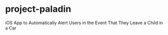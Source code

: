 # project-paladin
iOS App to Automatically Alert Users in the Event That They Leave a Child in a Car
